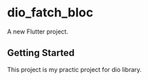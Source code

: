 # dio_fatch_bloc

A new Flutter project.

## Getting Started

This project is my practic project for dio library.
